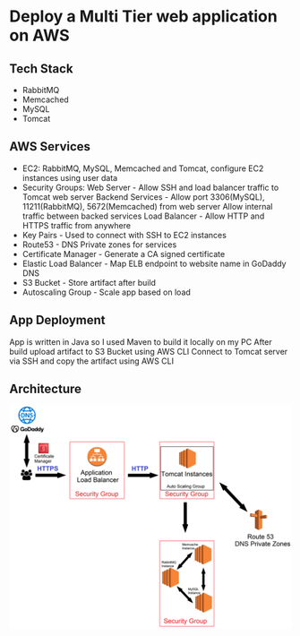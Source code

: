 # Deploy a Multi Tier web application on AWS

## Tech Stack
* RabbitMQ
* Memcached
* MySQL
* Tomcat

## AWS Services
* EC2:
	RabbitMQ, MySQL, Memcached and Tomcat, configure EC2 instances using user data
* Security Groups:
	Web Server - Allow SSH and load balancer traffic to Tomcat web server
	Backend Services - Allow port 3306(MySQL), 11211(RabbitMQ), 5672(Memcached) from web server
					   Allow internal traffic between backed services
	Load Balancer - Allow HTTP and HTTPS traffic from anywhere
* Key Pairs - Used to connect with SSH to EC2 instances
* Route53 - DNS Private zones for services
* Certificate Manager - Generate a CA signed certificate 
* Elastic Load Balancer - Map ELB endpoint to website name in GoDaddy DNS
* S3 Bucket - Store artifact after build
* Autoscaling Group - Scale app based on load

## App Deployment
App is written in Java so I used Maven to build it locally on my PC
After build upload artifact to S3 Bucket using AWS CLI
Connect to Tomcat server via SSH and copy the artifact using AWS CLI
	

## Architecture
![alt text](https://github.com/erikGav/devops-training/blob/main/Lift%26Shift/Architecture.png?raw=true)
